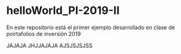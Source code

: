# helloWorld_PI-2019-II
En este repositorio está el primer ejemplo desarrollado en clase de poirtafolios de inversión 2019


JAJAJA
JHJJAJAJA
AJSJSJSJSS
